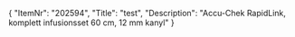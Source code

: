 {
  "ItemNr": "202594",
  "Title": "test",
  "Description": "Accu-Chek RapidLink, komplett infusionsset 60 cm, 12 mm kanyl"
}